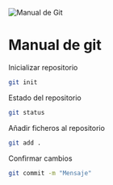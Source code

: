 ![Manual de Git](https://media.licdn.com/dms/image/v2/D5612AQHOQNKTKJHBSQ/article-cover_image-shrink_600_2000/article-cover_image-shrink_600_2000/0/1699354076403?e=2147483647&v=beta&t=HX_ITKGQsib4tlVRq5QhclUN_VJbx524bqjCro4kZtI)

# Manual de git

Inicializar repositorio

```sh
git init
```

Estado del repositorio

```sh
git status
```

Añadir ficheros al repositorio

```sh
git add .
```

Confirmar cambios

```sh
git commit -m "Mensaje"
```
